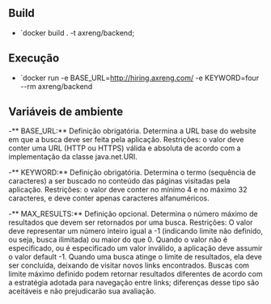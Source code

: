 ﻿## Build
- `docker build . -t axreng/backend;

## Execução
- `docker run -e BASE_URL=http://hiring.axreng.com/ -e KEYWORD=four --rm axreng/backend

## Variáveis de ambiente

-** BASE_URL:** Definição obrigatória. Determina a URL base do website em que a busca deve ser
feita pela aplicação. Restrições: o valor deve conter uma URL (HTTP ou HTTPS) válida e
absoluta de acordo com a implementação da classe java.net.URI.

-** KEYWORD:** Definição obrigatória. Determina o termo (sequência de caracteres) a ser buscado
no conteúdo das páginas visitadas pela aplicação. Restrições: o valor deve conter no mínimo 4
e no máximo 32 caracteres, e deve conter apenas caracteres alfanuméricos.

-** MAX_RESULTS:** Definição opcional. Determina o número máximo de resultados que devem ser
retornados por uma busca. Restrições: O valor deve representar um número inteiro igual a -1
(indicando limite não definido, ou seja, busca ilimitada) ou maior do que 0. Quando o valor não é
especificado, ou é especificado um valor inválido, a aplicação deve assumir o valor default -1.
Quando uma busca atinge o limite de resultados, ela deve ser concluída, deixando de visitar
novos links encontrados. Buscas com limite máximo definido podem retornar resultados
diferentes de acordo com a estratégia adotada para navegação entre links; diferenças desse
tipo são aceitáveis e não prejudicarão sua avaliação.